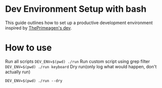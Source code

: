 # Dev Environment Setup with bash

This guide outlines how to set up a productive development environment inspired by [ThePrimeagen's dev](https://github.com/ThePrimeagen/dev).

# How to use
Run all scripts
`
DEV_ENV=$(pwd) ./run
`
Run custom script using grep filter
`
DEV_ENV=$(pwd) ./run keyboard
`
Dry run(only log what would happen, don't actually run)

`
DEV_ENV=$(pwd) ./run --dry
`
